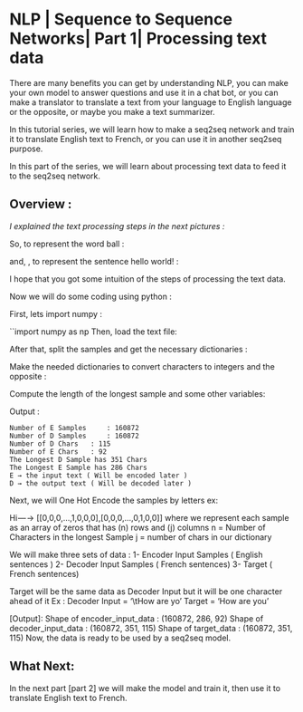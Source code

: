 # NLP | Sequence to Sequence Networks| Part 1| Processing text data

There are many benefits you can get by understanding NLP, you can make your own model to answer questions and use it in a chat bot, or you can make a translator to translate a text from your language to English language or the opposite, or maybe you make a text summarizer.

In this tutorial series, we will learn how to make a seq2seq network and train it to translate English text to French, or you can use it in another seq2seq purpose.

In this part of the series, we will learn about processing text data to feed it to the seq2seq network.

## Overview :
*I explained the text processing steps in the next pictures :*


So, to represent the word ball :


and, , to represent the sentence hello world! :


I hope that you got some intuition of the steps of processing the text data.

Now we will do some coding using python :

First, lets import numpy :

``import numpy as np
Then, load the text file:


After that, split the samples and get the necessary dictionaries :


Make the needed dictionaries to convert characters to integers and the opposite :


Compute the length of the longest sample and some other variables:


Output :

```
Number of E Samples  	: 160872
Number of D Samples 	: 160872
Number of D Chars  	: 115
Number of E Chars 	: 92
The Longest D Sample has 351 Chars
The Longest E Sample has 286 Chars
E → the input text ( Will be encoded later )
D → the output text ( Will be decoded later )
```


Next, we will One Hot Encode the samples by letters 
ex:

Hi — -> [[0,0,0,…,1,0,0,0],[0,0,0,…,0,1,0,0]] 
where we represent each sample as an array of zeros that has (n) rows and (j) columns
n = Number of Characters in the longest Sample
j = number of chars in our dictionary

We will make three sets of data :
1- Encoder Input Samples ( English sentences )
2- Decoder Input Samples ( French sentences)
3- Target ( French sentences)

Target will be the same data as Decoder Input but it will be one character ahead of it 
Ex : 
Decoder Input = ‘\tHow are yo’
Target = ‘How are you’


[Output]:
Shape of encoder_input_data : (160872, 286, 92) 
Shape of decoder_input_data : (160872, 351, 115) 
Shape of target_data        : (160872, 351, 115)
Now, the data is ready to be used by a seq2seq model.

## What Next:
In the next part [part 2] we will make the model and train it, then use it to translate English text to French.
